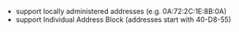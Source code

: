 - support locally administered addresses (e.g. 0A:72:2C:1E:8B:0A)
- support Individual Address Block (addresses start with 40-D8-55)
